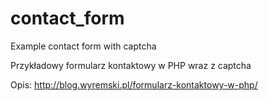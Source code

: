 # contact_form
Example contact form with captcha 

Przykładowy formularz kontaktowy w PHP wraz z captcha

Opis: http://blog.wyremski.pl/formularz-kontaktowy-w-php/
